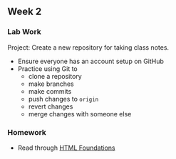 ## Week 2

### Lab Work

Project: Create a new repository for taking class notes.

* Ensure everyone has an account setup on GitHub
* Practice using Git to
  * clone a repository
  * make branches
  * make commits
  * push changes to `origin`
  * revert changes
  * merge changes with someone else

### Homework

* Read through [HTML Foundations](https://www.theodinproject.com/paths/foundations/courses/foundations#html-foundations)
